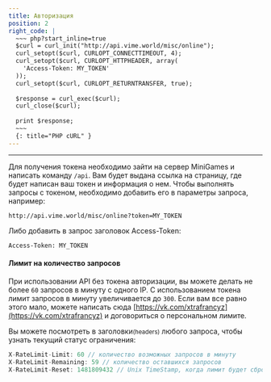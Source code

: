 ```yaml
---
title: Авторизация
position: 2
right_code: |
  ~~~ php?start_inline=true
  $curl = curl_init("http://api.vime.world/misc/online");
  curl_setopt($curl, CURLOPT_CONNECTTIMEOUT, 4);
  curl_setopt($curl, CURLOPT_HTTPHEADER, array(
    'Access-Token: MY_TOKEN'
  ));
  curl_setopt($curl, CURLOPT_RETURNTRANSFER, true);
  
  $response = curl_exec($curl);
  curl_close($curl);
  
  print $response;
  ~~~
  {: title="PHP cURL" }
---
```

---

Для получения токена необходимо зайти на сервер MiniGames и написать команду `/api`. Вам будет выдана ссылка на страницу, где будет написан ваш токен и информация о нем.
Чтобы выполнять запросы с токеном, необходимо добавить его в параметры запроса, например:
```
http://api.vime.world/misc/online?token=MY_TOKEN
```
Либо добавить в запрос заголовок Access-Token:
```
Access-Token: MY_TOKEN
```

#### Лимит на количество запросов
При использовании API без токена авторизации, вы можете делать не более `60` запросов в минуту с одного IP. С использованием токена лимит запросов в минуту увеличивается до `300`. Если вам все равно этого мало, можете написать сюда [https://vk.com/xtrafrancyz](https://vk.com/xtrafrancyz) и договориться о персональном лимите.

Вы можете посмотреть в заголовки<small>(headers)</small> любого запроса, чтобы узнать текущий статус ограничения:

``` d
X-RateLimit-Limit: 60 // количество возможных запросов в минуту
X-RateLimit-Remaining: 59 // количество оставшихся запросов
X-RateLimit-Reset: 1481809432 // Unix TimeStamp, когда лимит будет сброшен, часовой пояс - GMT+0
```
